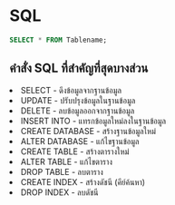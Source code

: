 # SQL
```SQL
SELECT * FROM Tablename;
```
## คำสั่ง SQL ที่สำคัญที่สุดบางส่วน

<li>SELECT - ดึงข้อมูลจากฐานข้อมูล</li>

<li>UPDATE - ปรับปรุงข้อมูลในฐานข้อมูล</li>

<li>DELETE - ลบข้อมูลออกจากฐานข้อมูล</li>

<li>INSERT INTO - แทรกข้อมูลใหม่ลงในฐานข้อมูล</li>

<li>CREATE DATABASE - สร้างฐานข้อมูลใหม่</li>

<li>ALTER DATABASE - แก้ไขฐานข้อมูล</li>

<li>CREATE TABLE - สร้างตารางใหม่</li>

<li>ALTER TABLE - แก้ไขตาราง</li>

<li>DROP TABLE - ลบตาราง</li>

<li>CREATE INDEX - สร้างดัชนี (คีย์ค้นหา)</li>

<li>DROP INDEX - ลบดัชนี</li>


